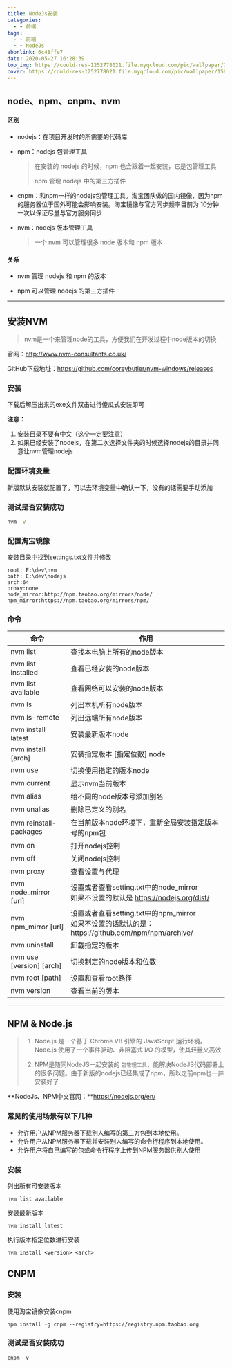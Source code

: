 ```yaml
---
title: NodeJs安装
categories:
  - - 前端
tags:
  - - 前端
  - - NodeJs
abbrlink: 6c48ffe7
date: 2020-05-27 16:28:39
top_img: https://could-res-1252778021.file.myqcloud.com/pic/wallpaper/1580638993-thbUPVEsRf.jpeg
cover: https://could-res-1252778021.file.myqcloud.com/pic/wallpaper/1580638993-thbUPVEsRf.jpeg
---
```


## node、npm、cnpm、nvm

#### 区别

- nodejs：在项目开发时的所需要的代码库

- npm：nodejs 包管理工具

    > 在安装的 nodejs 的时候，npm 也会跟着一起安装，它是包管理工具
    >
    > npm 管理 nodejs 中的第三方插件

- cnpm：和npm一样的nodejs包管理工具。淘宝团队做的国内镜像，因为npm的服务器位于国外可能会影响安装。淘宝镜像与官方同步频率目前为 10分钟 一次以保证尽量与官方服务同步

- nvm：nodejs 版本管理工具

    > 一个 nvm 可以管理很多 node 版本和 npm 版本

#### 关系

- nvm 管理 nodejs 和 npm 的版本

- npm 可以管理 nodejs 的第三方插件





---





## 安装NVM

> nvm是一个来管理node的工具，方便我们在开发过程中node版本的切换

官网：http://www.nvm-consultants.co.uk/

GitHub下载地址：https://github.com/coreybutler/nvm-windows/releases

### 安装

下载后解压出来的exe文件双击进行傻瓜式安装即可

**注意：**

1. 安装目录不要有中文（这个一定要注意）
2. 如果已经安装了nodejs，在第二次选择文件夹的时候选择nodejs的目录并同意让nvm管理nodejs

### 配置环境变量

新版默认安装就配置了，可以去环境变量中确认一下，没有的话需要手动添加

### 测试是否安装成功

```bash
nvm -v
```

### 配置淘宝镜像

安装目录中找到settings.txt文件并修改

```
root: E:\dev\nvm
path: E:\dev\nodejs
arch:64
proxy:none
node_mirror:http://npm.taobao.org/mirrors/node/
npm_mirror:https://npm.taobao.org/mirrors/npm/
```

### 命令

| 命令                             | 作用                                                         |
| -------------------------------- | ------------------------------------------------------------ |
| nvm list                         | 查找本电脑上所有的node版本                                   |
| nvm list installed               | 查看已经安装的node版本                                       |
| nvm list available               | 查看网络可以安装的node版本                                   |
| nvm ls                           | 列出本机所有node版本                                         |
| nvm ls-remote                    | 列出远端所有node版本                                         |
| nvm install latest               | 安装最新版本node                                             |
| nvm install <version> [arch]     | 安装指定版本 [指定位数] node                                 |
| nvm use <version>                | 切换使用指定的版本node                                       |
| nvm current                      | 显示nvm当前版本                                              |
| nvm alias <name> <version>       | 给不同的node版本号添加别名                                   |
| nvm unalias <name>               | 删除已定义的别名                                             |
| nvm reinstall-packages <version> | 在当前版本node环境下，重新全局安装指定版本号的npm包          |
| nvm on                           | 打开nodejs控制                                               |
| nvm off                          | 关闭nodejs控制                                               |
| nvm proxy                        | 查看设置与代理                                               |
| nvm node_mirror [url]            | 设置或者查看setting.txt中的node_mirror<br>如果不设置的默认是 https://nodejs.org/dist/ |
| nvm npm_mirror [url]             | 设置或者查看setting.txt中的npm_mirror<br>如果不设置的话默认的是： https://github.com/npm/npm/archive/ |
| nvm uninstall <version>          | 卸载指定的版本                                               |
| nvm use [version] [arch]         | 切换制定的node版本和位数                                     |
| nvm root [path]                  | 设置和查看root路径                                           |
| nvm version                      | 查看当前的版本                                               |





---





## NPM & Node.js

> 1. Node.js 是一个基于 Chrome V8 引擎的 JavaScript 运行环境。 Node.js 使用了一个事件驱动、非阻塞式 I/O 的模型，使其轻量又高效
>
> 2. NPM是随同NodeJS一起安装的 `包管理工具`，能解决NodeJS代码部署上的很多问题。由于新版的nodejs已经集成了npm，所以之前npm也一并安装好了

**NodeJs、NPM中文官网：**https://nodejs.org/en/

### 常见的使用场景有以下几种

- 允许用户从NPM服务器下载别人编写的第三方包到本地使用。
- 允许用户从NPM服务器下载并安装别人编写的命令行程序到本地使用。
- 允许用户将自己编写的包或命令行程序上传到NPM服务器供别人使用

### 安装

列出所有可安装版本

```
nvm list available
```

安装最新版本

```
nvm install latest
```

执行版本指定位数进行安装

```
nvm install <version> <arch>
```





## CNPM

### 安装

使用淘宝镜像安装cnpm

```
npm install -g cnpm --registry=https://registry.npm.taobao.org
```

### 测试是否安装成功

```
cnpm -v
```









